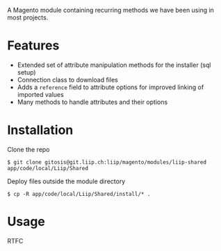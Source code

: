 A Magento module containing recurring methods we have been using in most projects.


Features
========

* Extended set of attribute manipulation methods for the installer (sql setup)
* Connection class to download files
* Adds a `reference` field to attribute options for improved linking of imported values
* Many methods to handle attributes and their options

Installation
============

Clone the repo

    $ git clone gitosis@git.liip.ch:liip/magento/modules/liip-shared app/code/local/Liip/Shared


Deploy files outside the module directory

    $ cp -R app/code/local/Liip/Shared/install/* .


Usage
=====
RTFC
